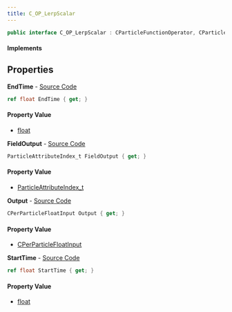 ```yaml
---
title: C_OP_LerpScalar
---
```


```csharp
public interface C_OP_LerpScalar : CParticleFunctionOperator, CParticleFunction, ISchemaClass<CParticleFunction>, ISchemaClass<CParticleFunctionOperator>, ISchemaClass<C_OP_LerpScalar>, ISchemaField, ISchemaClass, INativeHandle
```

#### Implements

## Properties

**EndTime** - [Source Code](https://github.com/swiftly-solution/swiftlys2/blob/master/managed/src/SwiftlyS2.Generated/Schemas/Interfaces/C_OP_LerpScalar.cs#L22)

```csharp
ref float EndTime { get; }
```

#### Property Value

- [float](https://learn.microsoft.com/dotnet/api/system.single)

**FieldOutput** - [Source Code](https://github.com/swiftly-solution/swiftlys2/blob/master/managed/src/SwiftlyS2.Generated/Schemas/Interfaces/C_OP_LerpScalar.cs#L16)

```csharp
ParticleAttributeIndex_t FieldOutput { get; }
```

#### Property Value

- [ParticleAttributeIndex_t](/docs/api/shared/schemadefinitions/particleattributeindex_t)

**Output** - [Source Code](https://github.com/swiftly-solution/swiftlys2/blob/master/managed/src/SwiftlyS2.Generated/Schemas/Interfaces/C_OP_LerpScalar.cs#L18)

```csharp
CPerParticleFloatInput Output { get; }
```

#### Property Value

- [CPerParticleFloatInput](/docs/api/shared/schemadefinitions/cperparticlefloatinput)

**StartTime** - [Source Code](https://github.com/swiftly-solution/swiftlys2/blob/master/managed/src/SwiftlyS2.Generated/Schemas/Interfaces/C_OP_LerpScalar.cs#L20)

```csharp
ref float StartTime { get; }
```

#### Property Value

- [float](https://learn.microsoft.com/dotnet/api/system.single)

